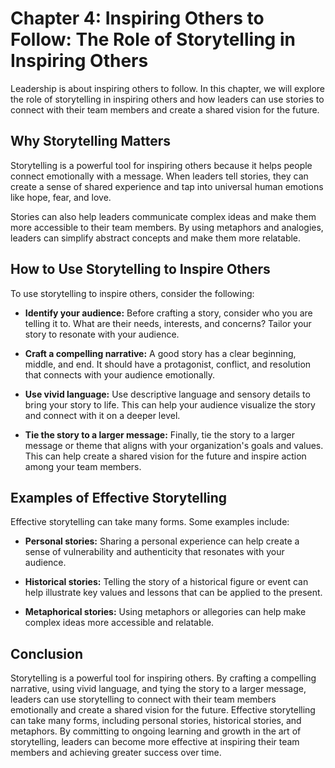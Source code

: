 Chapter 4: Inspiring Others to Follow: The Role of Storytelling in Inspiring Others
===================================================================================

Leadership is about inspiring others to follow. In this chapter, we will explore the role of storytelling in inspiring others and how leaders can use stories to connect with their team members and create a shared vision for the future.

Why Storytelling Matters
------------------------

Storytelling is a powerful tool for inspiring others because it helps people connect emotionally with a message. When leaders tell stories, they can create a sense of shared experience and tap into universal human emotions like hope, fear, and love.

Stories can also help leaders communicate complex ideas and make them more accessible to their team members. By using metaphors and analogies, leaders can simplify abstract concepts and make them more relatable.

How to Use Storytelling to Inspire Others
-----------------------------------------

To use storytelling to inspire others, consider the following:

* **Identify your audience:** Before crafting a story, consider who you are telling it to. What are their needs, interests, and concerns? Tailor your story to resonate with your audience.

* **Craft a compelling narrative:** A good story has a clear beginning, middle, and end. It should have a protagonist, conflict, and resolution that connects with your audience emotionally.

* **Use vivid language:** Use descriptive language and sensory details to bring your story to life. This can help your audience visualize the story and connect with it on a deeper level.

* **Tie the story to a larger message:** Finally, tie the story to a larger message or theme that aligns with your organization's goals and values. This can help create a shared vision for the future and inspire action among your team members.

Examples of Effective Storytelling
----------------------------------

Effective storytelling can take many forms. Some examples include:

* **Personal stories:** Sharing a personal experience can help create a sense of vulnerability and authenticity that resonates with your audience.

* **Historical stories:** Telling the story of a historical figure or event can help illustrate key values and lessons that can be applied to the present.

* **Metaphorical stories:** Using metaphors or allegories can help make complex ideas more accessible and relatable.

Conclusion
----------

Storytelling is a powerful tool for inspiring others. By crafting a compelling narrative, using vivid language, and tying the story to a larger message, leaders can use storytelling to connect with their team members emotionally and create a shared vision for the future. Effective storytelling can take many forms, including personal stories, historical stories, and metaphors. By committing to ongoing learning and growth in the art of storytelling, leaders can become more effective at inspiring their team members and achieving greater success over time.
